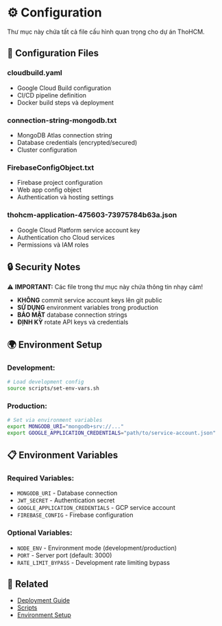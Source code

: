 # ⚙️ Configuration

Thư mục này chứa tất cả file cấu hình quan trọng cho dự án ThoHCM.

## 🔐 Configuration Files

### **cloudbuild.yaml**
- Google Cloud Build configuration
- CI/CD pipeline definition
- Docker build steps và deployment

### **connection-string-mongodb.txt**
- MongoDB Atlas connection string
- Database credentials (encrypted/secured)
- Cluster configuration

### **FirebaseConfigObject.txt**  
- Firebase project configuration
- Web app config object
- Authentication và hosting settings

### **thohcm-application-475603-73975784b63a.json**
- Google Cloud Platform service account key
- Authentication cho Cloud services
- Permissions và IAM roles

## 🔒 Security Notes

⚠️ **IMPORTANT:** Các file trong thư mục này chứa thông tin nhạy cảm!

- **KHÔNG** commit service account keys lên git public
- **SỬ DỤNG** environment variables trong production  
- **BẢO MẬT** database connection strings
- **ĐỊNH KỲ** rotate API keys và credentials

## 🌍 Environment Setup

### Development:
```bash
# Load development config
source scripts/set-env-vars.sh
```

### Production:
```bash
# Set via environment variables
export MONGODB_URI="mongodb+srv://..."
export GOOGLE_APPLICATION_CREDENTIALS="path/to/service-account.json"
```

## 📋 Environment Variables

### Required Variables:
- `MONGODB_URI` - Database connection
- `JWT_SECRET` - Authentication secret
- `GOOGLE_APPLICATION_CREDENTIALS` - GCP service account
- `FIREBASE_CONFIG` - Firebase configuration

### Optional Variables:
- `NODE_ENV` - Environment mode (development/production)
- `PORT` - Server port (default: 3000)
- `RATE_LIMIT_BYPASS` - Development rate limiting bypass

## 🔗 Related

- [Deployment Guide](../docs/DEPLOYMENT.md)
- [Scripts](../scripts/README.md)
- [Environment Setup](../docs/MOBILE_TESTING_GUIDE.md)